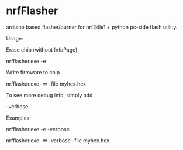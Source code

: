 nrfFlasher
==========

arduino based flasher/burner for nrf24le1 + python pc-side flash utility.

Usage:

Erase chip (without InfoPage)

nrfflasher.exe -e

Write firmware to chip

nrfflasher.exe -w -file myhex.hex


To see more debug info, simply add

-verbose 

Examples:

nrfflasher.exe -e -verbose

nrfflasher.exe -w -verbose -file myhex.hex

